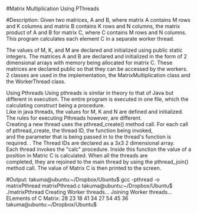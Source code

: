 #Matrix Multiplication Using PThreads


#Description:
Given two matrices, A and B, where matrix A contains M rows and K columns and matrix B contains K rows and N columns, the matrix product of A and B for matrix C,
where C contains M rows and N columns. This program calculates each element C in a separate worker thread.

The values of M, K, and M are declared and initialized using public static integers. The matrices A and B are declared and initialized in the form 
of 2 dimensional arrays with memory being allocated for matrix C. 
These matrices are declared public so that they can be accessed by the workers. 2 classes are used in the implementation, 
the MatrixMultiplication class and the WorkerThread class. 

Using Pthreads
Using pthreads is similar in theory to that of Java but different in execution. 
The entire program is executed in one file, which the calculating construct being a procedure.  
Like in java threads, the values for M, K and N are defined and initialized. The rules for executing Pthreads however, are different.  
Creating a new thread uses the pthread_create() method call. For each call of pthread_create, the thread ID, the function being invoked,  
and the parameter that is being passed in to the thread's function is required. . The Thread IDs are declared as a 3x3 2 dimensional array.  
Each thread invokes the "calc" procedure. Inside this function the value of a position in Matric C is calculated. When all the threads are  
completed, they are rejoined to the main thread by using the pthread_join() method call. The value of Matrix C is then printed to the screen.



#Output:
	takuma@ubuntu:~/Dropbox/Ubuntu$ gcc -pthread -o matrixPthread matrixPthread.c
	takuma@ubuntu:~/Dropbox/Ubuntu$ ./matrixPthread
	Creating Worker threads...
	Joining Worker threads...
	ELements of C Matrix:
	28 23 18 
	41 34 27 
	54 45 36 
	takuma@ubuntu:~/Dropbox/Ubuntu$ 

